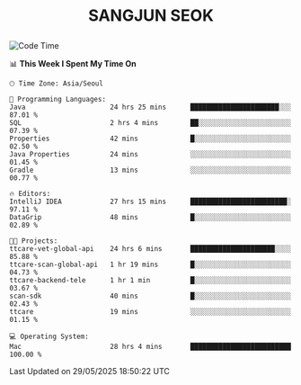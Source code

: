 <h1>
 <p align="center">
   SANGJUN SEOK
 </p>
</h1>

<!--START_SECTION:waka-->
![Code Time](http://img.shields.io/badge/Code%20Time-4%2C348%20hrs%2012%20mins-blue)

📊 **This Week I Spent My Time On** 

```text
🕑︎ Time Zone: Asia/Seoul

💬 Programming Languages: 
Java                     24 hrs 25 mins      ██████████████████████░░░   87.01 % 
SQL                      2 hrs 4 mins        ██░░░░░░░░░░░░░░░░░░░░░░░   07.39 % 
Properties               42 mins             █░░░░░░░░░░░░░░░░░░░░░░░░   02.50 % 
Java Properties          24 mins             ░░░░░░░░░░░░░░░░░░░░░░░░░   01.45 % 
Gradle                   13 mins             ░░░░░░░░░░░░░░░░░░░░░░░░░   00.77 % 

🔥 Editors: 
IntelliJ IDEA            27 hrs 15 mins      ████████████████████████░   97.11 % 
DataGrip                 48 mins             █░░░░░░░░░░░░░░░░░░░░░░░░   02.89 % 

🐱‍💻 Projects: 
ttcare-vet-global-api    24 hrs 6 mins       █████████████████████░░░░   85.88 % 
ttcare-scan-global-api   1 hr 19 mins        █░░░░░░░░░░░░░░░░░░░░░░░░   04.73 % 
ttcare-backend-tele      1 hr 1 min          █░░░░░░░░░░░░░░░░░░░░░░░░   03.67 % 
scan-sdk                 40 mins             █░░░░░░░░░░░░░░░░░░░░░░░░   02.43 % 
ttcare                   19 mins             ░░░░░░░░░░░░░░░░░░░░░░░░░   01.15 % 

💻 Operating System: 
Mac                      28 hrs 4 mins       █████████████████████████   100.00 % 
```


 Last Updated on 29/05/2025 18:50:22 UTC
<!--END_SECTION:waka-->
